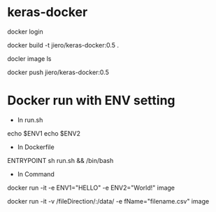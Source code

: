 # keras-docker

docker login 

docker build -t jiero/keras-docker:0.5 .

docler image ls

docker push jiero/keras-docker:0.5



# Docker run with ENV setting 

- In run.sh 

echo $ENV1
echo $ENV2


- In Dockerfile

ENTRYPOINT sh run.sh && /bin/bash  


- In Command 

docker run -it -e ENV1="HELLO" -e ENV2="World!" image  

docker run -it -v /fileDirection/:/data/  -e fName="filename.csv" image  

 
